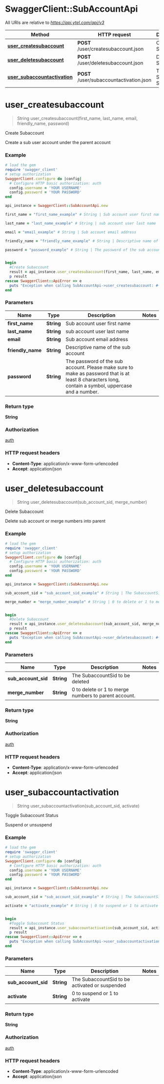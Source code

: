 # SwaggerClient::SubAccountApi

All URIs are relative to *https://api.ytel.com/api/v3*

Method | HTTP request | Description
------------- | ------------- | -------------
[**user_createsubaccount**](SubAccountApi.md#user_createsubaccount) | **POST** /user/createsubaccount.json | Create Subaccount
[**user_deletesubaccount**](SubAccountApi.md#user_deletesubaccount) | **POST** /user/deletesubaccount.json | Delete Subaccount
[**user_subaccountactivation**](SubAccountApi.md#user_subaccountactivation) | **POST** /user/subaccountactivation.json | Toggle Subaccount Status


# **user_createsubaccount**
> String user_createsubaccount(first_name, last_name, email, friendly_name, password)

Create Subaccount

Create a sub user account under the parent account

### Example
```ruby
# load the gem
require 'swagger_client'
# setup authorization
SwaggerClient.configure do |config|
  # Configure HTTP basic authorization: auth
  config.username = 'YOUR USERNAME'
  config.password = 'YOUR PASSWORD'
end

api_instance = SwaggerClient::SubAccountApi.new

first_name = "first_name_example" # String | Sub account user first name

last_name = "last_name_example" # String | sub account user last name

email = "email_example" # String | Sub account email address

friendly_name = "friendly_name_example" # String | Descriptive name of the sub account

password = "password_example" # String | The password of the sub account.  Please make sure to make as password that is at least 8 characters long, contain a symbol, uppercase and a number.


begin
  #Create Subaccount
  result = api_instance.user_createsubaccount(first_name, last_name, email, friendly_name, password)
  p result
rescue SwaggerClient::ApiError => e
  puts "Exception when calling SubAccountApi->user_createsubaccount: #{e}"
end
```

### Parameters

Name | Type | Description  | Notes
------------- | ------------- | ------------- | -------------
 **first_name** | **String**| Sub account user first name | 
 **last_name** | **String**| sub account user last name | 
 **email** | **String**| Sub account email address | 
 **friendly_name** | **String**| Descriptive name of the sub account | 
 **password** | **String**| The password of the sub account.  Please make sure to make as password that is at least 8 characters long, contain a symbol, uppercase and a number. | 

### Return type

**String**

### Authorization

[auth](../README.md#auth)

### HTTP request headers

 - **Content-Type**: application/x-www-form-urlencoded
 - **Accept**: application/json



# **user_deletesubaccount**
> String user_deletesubaccount(sub_account_sid, merge_number)

Delete Subaccount

Delete sub account or merge numbers into parent

### Example
```ruby
# load the gem
require 'swagger_client'
# setup authorization
SwaggerClient.configure do |config|
  # Configure HTTP basic authorization: auth
  config.username = 'YOUR USERNAME'
  config.password = 'YOUR PASSWORD'
end

api_instance = SwaggerClient::SubAccountApi.new

sub_account_sid = "sub_account_sid_example" # String | The SubaccountSid to be deleted

merge_number = "merge_number_example" # String | 0 to delete or 1 to merge numbers to parent account.


begin
  #Delete Subaccount
  result = api_instance.user_deletesubaccount(sub_account_sid, merge_number)
  p result
rescue SwaggerClient::ApiError => e
  puts "Exception when calling SubAccountApi->user_deletesubaccount: #{e}"
end
```

### Parameters

Name | Type | Description  | Notes
------------- | ------------- | ------------- | -------------
 **sub_account_sid** | **String**| The SubaccountSid to be deleted | 
 **merge_number** | **String**| 0 to delete or 1 to merge numbers to parent account. | 

### Return type

**String**

### Authorization

[auth](../README.md#auth)

### HTTP request headers

 - **Content-Type**: application/x-www-form-urlencoded
 - **Accept**: application/json



# **user_subaccountactivation**
> String user_subaccountactivation(sub_account_sid, activate)

Toggle Subaccount Status

Suspend or unsuspend

### Example
```ruby
# load the gem
require 'swagger_client'
# setup authorization
SwaggerClient.configure do |config|
  # Configure HTTP basic authorization: auth
  config.username = 'YOUR USERNAME'
  config.password = 'YOUR PASSWORD'
end

api_instance = SwaggerClient::SubAccountApi.new

sub_account_sid = "sub_account_sid_example" # String | The SubaccountSid to be activated or suspended

activate = "activate_example" # String | 0 to suspend or 1 to activate


begin
  #Toggle Subaccount Status
  result = api_instance.user_subaccountactivation(sub_account_sid, activate)
  p result
rescue SwaggerClient::ApiError => e
  puts "Exception when calling SubAccountApi->user_subaccountactivation: #{e}"
end
```

### Parameters

Name | Type | Description  | Notes
------------- | ------------- | ------------- | -------------
 **sub_account_sid** | **String**| The SubaccountSid to be activated or suspended | 
 **activate** | **String**| 0 to suspend or 1 to activate | 

### Return type

**String**

### Authorization

[auth](../README.md#auth)

### HTTP request headers

 - **Content-Type**: application/x-www-form-urlencoded
 - **Accept**: application/json



